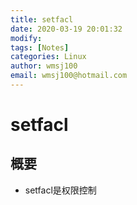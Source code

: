 ```yaml
---
title: setfacl
date: 2020-03-19 20:01:32
modify: 
tags: [Notes]
categories: Linux
author: wmsj100
email: wmsj100@hotmail.com
---
```


# setfacl

## 概要

- setfacl是权限控制
